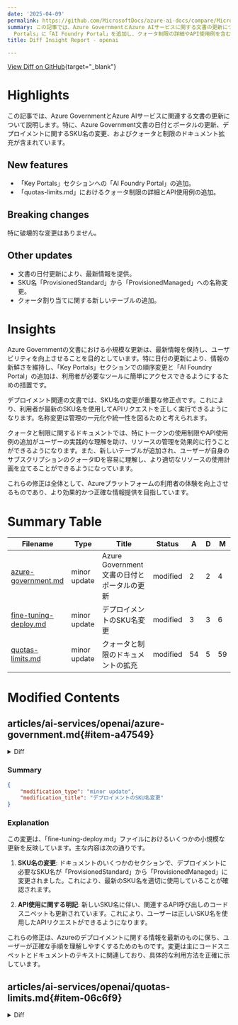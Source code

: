 ```yaml
---
date: '2025-04-09'
permalink: https://github.com/MicrosoftDocs/azure-ai-docs/compare/MicrosoftDocs:6c8ccfa...MicrosoftDocs:24b31df
summary: この記事では、Azure GovernmentとAzure AIサービスに関する文書の更新について説明します。この更新には、文書の日付とポータルの更新、デプロイメントに関するSKU名の変更、クォータと制限のドキュメントの強化が含まれています。新たに「Key
  Portals」に「AI Foundry Portal」を追加し、クォータ制限の詳細やAPI使用例を含む文書も更新されました。重要な破壊的変更はありませんが、SKU名が「ProvisionedStandard」から「ProvisionedManaged」に変更され、新しいクォータテーブルも追加されました。これらの変更は、ユーザーの体験を向上させることを目的としています。
title: Diff Insight Report - openai

---
```


[View Diff on GitHub](https://github.com/MicrosoftDocs/azure-ai-docs/compare/MicrosoftDocs:6c8ccfa...MicrosoftDocs:24b31df){target="_blank"}

# Highlights
この記事では、Azure GovernmentとAzure AIサービスに関連する文書の更新について説明します。特に、Azure Government文書の日付とポータルの更新、デプロイメントに関するSKU名の変更、およびクォータと制限のドキュメント拡充が含まれています。

## New features
- 「Key Portals」セクションへの「AI Foundry Portal」の追加。
- 「quotas-limits.md」におけるクォータ制限の詳細とAPI使用例の追加。

## Breaking changes
特に破壊的な変更はありません。

## Other updates
- 文書の日付更新により、最新情報を提供。
- SKU名「ProvisionedStandard」から「ProvisionedManaged」への名称変更。
- クォータ割り当てに関する新しいテーブルの追加。

# Insights
Azure Governmentの文書における小規模な更新は、最新情報を保持し、ユーザビリティを向上させることを目的としています。特に日付の更新により、情報の新鮮さを維持し、「Key Portals」セクションでの順序変更と「AI Foundry Portal」の追加は、利用者が必要なツールに簡単にアクセスできるようにするための措置です。

デプロイメント関連の文書では、SKU名の変更が重要な修正点です。これにより、利用者が最新のSKU名を使用してAPIリクエストを正しく実行できるようになります。名称変更は管理の一元化や統一性を図るためと考えられます。

クォータと制限に関するドキュメントでは、特にトークンの使用制限やAPI使用例の追加がユーザーの実践的な理解を助け、リソースの管理を効果的に行うことができるようになります。また、新しいテーブルが追加され、ユーザーが自身のサブスクリプションのクォータIDを容易に理解し、より適切なリソースの使用計画を立てることができるようになっています。

これらの修正は全体として、Azureプラットフォームの利用者の体験を向上させるものであり、より効果的かつ正確な情報提供を目指しています。

# Summary Table
|  Filename  | Type |    Title    | Status | A  | D  | M  |
|------------|------|-------------|--------|----|----|----|
| [azure-government.md](#item-a47549) | minor update | Azure Government 文書の日付とポータルの更新 | modified | 2 | 2 | 4 | 
| [fine-tuning-deploy.md](#item-286d57) | minor update | デプロイメントのSKU名変更 | modified | 3 | 3 | 6 | 
| [quotas-limits.md](#item-06c6f9) | minor update | クォータと制限のドキュメントの拡充 | modified | 54 | 5 | 59 | 


# Modified Contents
## articles/ai-services/openai/azure-government.md{#item-a47549}

<details>
<summary>Diff</summary>
````diff
@@ -6,7 +6,7 @@ author: challenp
 ms.service: azure-ai-openai
 ms.topic: how-to
 ms.custom: references_regions, azuregovernment
-ms.date: 1/29/2025
+ms.date: 4/7/2025
 recommendations: false
 ---
 
@@ -62,7 +62,7 @@ The following feature differences exist when comparing Azure OpenAI in Azure Gov
 | Data Storage | In Azure Government, there are no Azure OpenAI features currently enabled that store customer data at rest. However, Customer Managed Keys (CMK) can still be enabled in Azure Government to support use of the same policies in Azure Government as in Public cloud. Note also that if Azure OpenAI features that store customer data are enabled in Azure Government in the future, any existing CMK deployment would be applied to that data at that time. Learn more at [Azure OpenAI Data Privacy](/../legal/cognitive-services/openai/data-privacy).|
 | Compliance | View the current status of Azure OpenAI compliance in Azure Government at [Azure Government Services Audit Scope](/azure/azure-government/compliance/azure-services-in-fedramp-auditscope?branch=pr-en-us-76518#azure-government-services-by-audit-scope)|
 | Service Endpoints | openai.azure.us |
-| Key Portals | <ul></li><li>Azure OpenAI Studio - aoai.azure.us</li><li>Azure portal - portal.azure.us</li></ul> |
+| Key Portals | <ul><li>AI Foundry Portal - ai.azure.us</li><li>Azure OpenAI Studio - aoai.azure.us</li><li>Azure portal - portal.azure.us</li></ul> |
 
 <br>
 
````
</details>

### Summary

```json
{
    "modification_type": "minor update",
    "modification_title": "Azure Government 文書の日付とポータルの更新"
}
```

### Explanation
この変更では、「azure-government.md」ファイルにおけるいくつかの小規模な更新が行われました。具体的には、以下のポイントが変更されています。

1. **日付の更新**: 文書内の日付が「2025年1月29日」から「2025年4月7日」に変更されました。これは、最新の情報を反映させるための更新です。

2. **Key Portalsの修正**: 「Key Portals」セクションが更新され、「Azure OpenAI Studio」および「Azure portal」のリンクの順序が変わり、「AI Foundry Portal」が新たに追加されました。この変更により、利用可能なポータルのリストが最新の状態に保たれ、ユーザーが必要なリソースにアクセスしやすくなります。

これらの変更は、文書の正確性とユーザビリティの向上を目指したものであり、Azure Governmentに関する情報の適切な伝達を支援します。

## articles/ai-services/openai/how-to/fine-tuning-deploy.md{#item-286d57}

<details>
<summary>Diff</summary>
````diff
@@ -397,7 +397,7 @@ Provisioned Managed fine-tuned deployments currently support structured outputs
 
 To create a new deployment, make an HTTP PUT call via the [Deployments - Create or Update REST API](/rest/api/aiservices/accountmanagement/deployments/create-or-update?view=rest-aiservices-accountmanagement-2024-10-01&tabs=HTTP&preserve-view=true). The approach is similar to performing [cross region deployment](#cross-region-deployment) with the following exceptions:
 
-- You must provide a `sku` name of `ProvisionedStandard`.
+- You must provide a `sku` name of `ProvisionedManaged`.
 - The capacity must be declared in PTUs.
 - The `api-version` must be `2024-10-01` or newer.
 - The HTTP method should be `PUT`.
@@ -409,7 +409,7 @@ curl -X PUT "https://management.azure.com/subscriptions/<SUBSCRIPTION>/resourceG
   -H "Authorization: Bearer <TOKEN>" \
   -H "Content-Type: application/json" \
   -d '{
-    "sku": {"name": "ProvisionedStandard", "capacity": 25},
+    "sku": {"name": "ProvisionedManaged", "capacity": 25},
     "properties": {
         "model": {
             "format": "OpenAI",
@@ -432,7 +432,7 @@ curl -X PUT "https://management.azure.com/subscriptions/<SUBSCRIPTION>/resourceG
   -H "Authorization: Bearer <TOKEN>" \
   -H "Content-Type: application/json" \
   -d '{
-    "sku": {"name": "ProvisionedStandard", "capacity": 40},
+    "sku": {"name": "ProvisionedManaged", "capacity": 40},
     "properties": {
         "model": {
             "format": "OpenAI",
````
</details>

### Summary

```json
{
    "modification_type": "minor update",
    "modification_title": "デプロイメントのSKU名変更"
}
```

### Explanation
この変更は、「fine-tuning-deploy.md」ファイルにおけるいくつかの小規模な更新を反映しています。主な内容は次の通りです。

1. **SKU名の変更**: ドキュメントのいくつかのセクションで、デプロイメントに必要なSKU名が「ProvisionedStandard」から「ProvisionedManaged」に変更されました。これにより、最新のSKU名を適切に使用していることが確認されます。

2. **API使用に関する明記**: 新しいSKU名に伴い、関連するAPI呼び出しのコード スニペットも更新されています。これにより、ユーザーは正しいSKU名を使用したAPIリクエストができるようになります。

これらの修正は、Azureのデプロイメントに関する情報を最新のものに保ち、ユーザーが正確な手順を理解しやすくするためのものです。変更は主にコードスニペットとドキュメントのテキストに関連しており、具体的な利用方法を正確に示しています。

## articles/ai-services/openai/quotas-limits.md{#item-06c6f9}

<details>
<summary>Diff</summary>
````diff
@@ -9,7 +9,7 @@ ms.custom:
   - ignite-2023
   - references_regions
 ms.topic: conceptual
-ms.date: 4/04/2025
+ms.date: 4/08/2025
 ms.author: mbullwin
 ---
 
@@ -199,16 +199,65 @@ The Usage Limit determines the level of usage above which customers might see la
 
 If your Azure subscription is linked to certain [offer types](https://azure.microsoft.com/support/legal/offer-details/) your max quota values are lower than the values indicated in the above tables.
 
-
 |Tier| Quota Limit in tokens per minute (TPM) |
 |---|:---|
 |Azure for Students, Free Trials | 1 K (all models) <br>Exception o-series & GPT 4.5 Preview: 0|
 | MSDN | GPT 3.5 Turbo Series: 30 K <br> GPT-4 series: 8 K <br>computer-use-preview: 30 K <br> gpt-4o-realtime-preview: 1 K <br> o-series: 0 <br> GPT 4.5 Preview: 0  |
-| Monthly credit card based subscriptions <sup>1</sup> | GPT 3.5 Turbo Series: 30 K <br> GPT-4 series: 8 K <br>computer-use-preview: 30 K <br> o-series: 0 <br> GPT 4.5 Preview: 0   |
+|Pay-as-you-go | GPT 3.5 Turbo Series: 30 K <br> GPT-4 series: 8 K <br>computer-use-preview: 30 K <br> o-series: 0 <br> GPT 4.5 Preview: 0   |
+| CSP Dev Test<sup>*</sup> | All models: 0 |
+
+<sup>*</sup>This only applies to a small number of dev/test CSP subscriptions. Use the query below to determine what `quotaId` is associated with your subscription.
+
+To determine the offer type that is associated with your subscription you can check your `quotaId`. If your `quotaId` is not listed in this table your subscription qualifies for default quota.
+
+# [REST](#tab/REST)
+
+[API reference](/rest/api/subscription/subscriptions/get)
 
-<sup>1</sup> This currently applies to [offer type 0003P](https://azure.microsoft.com/support/legal/offer-details/)
+```bash
+az login
+access_token=$(az account get-access-token --query accessToken -o tsv)
+```
+
+```bash
+curl -X GET "https://management.azure.com/subscriptions/{subscriptionId}?api-version=2020-01-01" \
+  -H "Authorization: Bearer $access_token" \
+  -H "Content-Type: application/json"
+```
+
+# [CLI](#tab/CLI)
+
+```azurecli
+az rest --method GET --uri "https://management.azure.com/subscriptions/{sub-id}?api-version=2020-01-01"
+```
+---
 
-In the Azure portal you can view what offer type is associated with your subscription by navigating to your subscription and checking the subscriptions overview pane. Offer type corresponds to the plan field in the subscription overview.
+### Output
+
+```json
+{
+  "authorizationSource": "Legacy",
+  "displayName": "Pay-As-You-Go",
+  "id": "/subscriptions/aaaaaa-bbbbb-cccc-ddddd-eeeeee",
+  "state": "Enabled",
+  "subscriptionId": "aaaaaa-bbbbb-cccc-ddddd-eeeeee",
+  "subscriptionPolicies": {
+    "locationPlacementId": "Public_2014-09-01",
+    "quotaId": "PayAsYouGo_2014-09-01",
+    "spendingLimit": "Off"
+  }
+}
+```
+
+| Quota allocation | Subscription quota ID |
+|:---|:----|
+| Enterprise | `EnterpriseAgreement_2014-09-01` |
+| Pay-as-you-go | `PayAsYouGo_2014-09-01`|
+| MSDN | `MSDN_2014-09-01` |
+| CSP Dev/Test | `CSPDEVTEST_2018-05-01` |
+| Azure for Students | `AzureForStudents_2018-01-01` |
+| Free Trial | `FreeTrial_2014-09-01` |
+| Default | Any quota ID not listed in this table  |
 
 ### General best practices to remain within rate limits
 
````
</details>

### Summary

```json
{
    "modification_type": "minor update",
    "modification_title": "クォータと制限のドキュメントの拡充"
}
```

### Explanation
この変更は、「quotas-limits.md」ファイルにおける大規模な更新を反映しています。主な内容は以下の通りです。

1. **日付の更新**: 文書の日付が「2025年4月4日」から「2025年4月8日」に更新され、最新のリリース情報を反映しています。

2. **クォータに関する詳細の追加**: 新たに「Pay-as-you-go」プランや「CSP Dev Test」といったクォータ制限に関する詳細が追加され、各プランにおけるトークンの使用制限が明示されています。

3. **API使用例の追加**: REST APIおよびCLIから情報を取得する際の具体的なコードスニペットが追加され、ユーザーが自身のサブスクリプションに関連するクォータ情報を容易に取得できるようになっています。

4. **クォータ割り当てのテーブルの追加**: 各サブスクリプションのクォータIDに関する新しいテーブルが追加され、ユーザーがそれぞれのプランに関連するクォータIDを理解しやすくしています。

これらの更新は、Azureユーザーが自らのサブスクリプションのクォータの理解を深めるために役立つ情報を提供し、より良いリソース管理と利用を促進することを目的としています。



